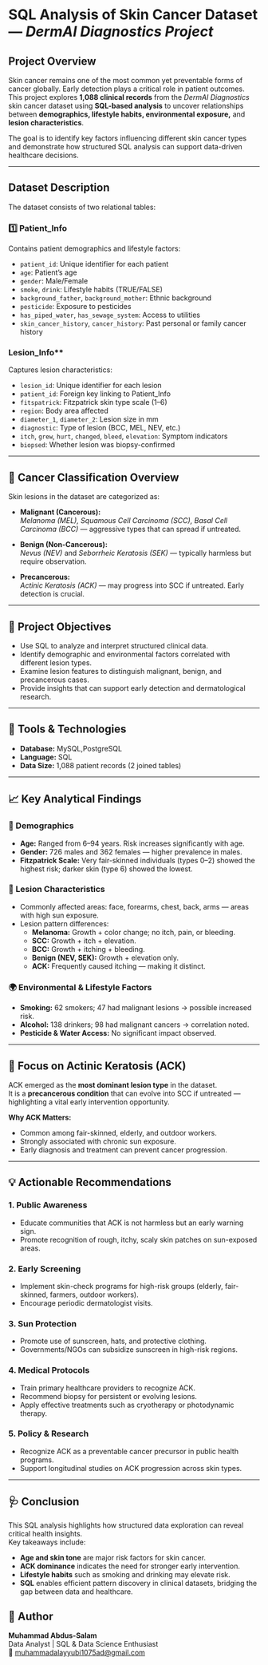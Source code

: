 #  SQL Analysis of Skin Cancer Dataset — *DermAI Diagnostics Project*

##  Project Overview
Skin cancer remains one of the most common yet preventable forms of cancer globally. Early detection plays a critical role in patient outcomes.  
This project explores **1,088 clinical records** from the *DermAI Diagnostics* skin cancer dataset using **SQL-based analysis** to uncover relationships between **demographics, lifestyle habits, environmental exposure,** and **lesion characteristics**.  

The goal is to identify key factors influencing different skin cancer types and demonstrate how structured SQL analysis can support data-driven healthcare decisions.

---

##  Dataset Description
The dataset consists of two relational tables:

### **1️⃣ Patient_Info**
Contains patient demographics and lifestyle factors:
- `patient_id`: Unique identifier for each patient  
- `age`: Patient’s age  
- `gender`: Male/Female  
- `smoke`, `drink`: Lifestyle habits (TRUE/FALSE)  
- `background_father`, `background_mother`: Ethnic background  
- `pesticide`: Exposure to pesticides  
- `has_piped_water`, `has_sewage_system`: Access to utilities  
- `skin_cancer_history`, `cancer_history`: Past personal or family cancer history  

###  Lesion_Info**
Captures lesion characteristics:
- `lesion_id`: Unique identifier for each lesion  
- `patient_id`: Foreign key linking to Patient_Info  
- `fitspatrick`: Fitzpatrick skin type scale (1–6)  
- `region`: Body area affected  
- `diameter_1`, `diameter_2`: Lesion size in mm  
- `diagnostic`: Type of lesion (BCC, MEL, NEV, etc.)  
- `itch`, `grew`, `hurt`, `changed`, `bleed`, `elevation`: Symptom indicators  
- `biopsed`: Whether lesion was biopsy-confirmed  

---

## 🧬 Cancer Classification Overview
Skin lesions in the dataset are categorized as:

- **Malignant (Cancerous):**  
  *Melanoma (MEL), Squamous Cell Carcinoma (SCC), Basal Cell Carcinoma (BCC)* — aggressive types that can spread if untreated.  

- **Benign (Non-Cancerous):**  
  *Nevus (NEV)* and *Seborrheic Keratosis (SEK)* — typically harmless but require observation.  

- **Precancerous:**  
  *Actinic Keratosis (ACK)* — may progress into SCC if untreated. Early detection is crucial.

---

## 🎯 Project Objectives
- Use SQL to analyze and interpret structured clinical data.  
- Identify demographic and environmental factors correlated with different lesion types.  
- Examine lesion features to distinguish malignant, benign, and precancerous cases.  
- Provide insights that can support early detection and dermatological research.

---

## 🧩 Tools & Technologies
- **Database:** MySQL,PostgreSQL
- **Language:** SQL 
- **Data Size:** 1,088 patient records (2 joined tables)

---

## 📈 Key Analytical Findings

### 🧍 Demographics
- **Age:** Ranged from 6–94 years. Risk increases significantly with age.  
- **Gender:** 726 males and 362 females — higher prevalence in males.  
- **Fitzpatrick Scale:** Very fair-skinned individuals (types 0–2) showed the highest risk; darker skin (type 6) showed the lowest.  

### 🩻 Lesion Characteristics
- Commonly affected areas: face, forearms, chest, back, arms — areas with high sun exposure.  
- Lesion pattern differences:
  - **Melanoma:** Growth + color change; no itch, pain, or bleeding.  
  - **SCC:** Growth + itch + elevation.  
  - **BCC:** Growth + itching + bleeding.  
  - **Benign (NEV, SEK):** Growth + elevation only.  
  - **ACK:** Frequently caused itching — making it distinct.

### 🌍 Environmental & Lifestyle Factors
- **Smoking:** 62 smokers; 47 had malignant lesions → possible increased risk.  
- **Alcohol:** 138 drinkers; 98 had malignant cancers → correlation noted.  
- **Pesticide & Water Access:** No significant impact observed.

---

## 🚨 Focus on Actinic Keratosis (ACK)
ACK emerged as the **most dominant lesion type** in the dataset.  
It is a **precancerous condition** that can evolve into SCC if untreated — highlighting a vital early intervention opportunity.

**Why ACK Matters:**
- Common among fair-skinned, elderly, and outdoor workers.  
- Strongly associated with chronic sun exposure.  
- Early diagnosis and treatment can prevent cancer progression.

---

## 💡 Actionable Recommendations

### 1. Public Awareness
- Educate communities that ACK is not harmless but an early warning sign.  
- Promote recognition of rough, itchy, scaly skin patches on sun-exposed areas.  

### 2. Early Screening
- Implement skin-check programs for high-risk groups (elderly, fair-skinned, farmers, outdoor workers).  
- Encourage periodic dermatologist visits.

### 3. Sun Protection
- Promote use of sunscreen, hats, and protective clothing.  
- Governments/NGOs can subsidize sunscreen in high-risk regions.

### 4. Medical Protocols
- Train primary healthcare providers to recognize ACK.  
- Recommend biopsy for persistent or evolving lesions.  
- Apply effective treatments such as cryotherapy or photodynamic therapy.

### 5. Policy & Research
- Recognize ACK as a preventable cancer precursor in public health programs.  
- Support longitudinal studies on ACK progression across skin types.

---

## 🩺 Conclusion
This SQL analysis highlights how structured data exploration can reveal critical health insights.  
Key takeaways include:
- **Age and skin tone** are major risk factors for skin cancer.  
- **ACK dominance** indicates the need for stronger early intervention.  
- **Lifestyle habits** such as smoking and drinking may elevate risk.  
- **SQL** enables efficient pattern discovery in clinical datasets, bridging the gap between data and healthcare.




## 👤 Author
**Muhammad Abdus-Salam**  
Data Analyst | SQL & Data Science Enthusiast  
📧 muhammadalayyubi1075ad@gmail.com

